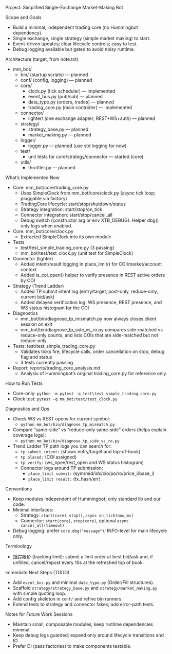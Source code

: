 Project: Simplified Single-Exchange Market-Making Bot

Scope and Goals
- Build a minimal, independent trading core (no Hummingbot dependency).
- Single exchange, single strategy (simple market making) to start.
- Event-driven updates; clear lifecycle controls; easy to test.
- Debug logging available but gated to avoid noisy runtime.

Architecture (target, from note.txt)
- mm_bot/
  - bin/ (startup scripts) — planned
  - conf/ (config, logging) — planned
  - core/
    - clock.py (tick scheduler) — implemented
    - event_bus.py (pub/sub) — planned
    - data_type.py (orders, trades) — planned
    - trading_core.py (main controller) — implemented
  - connector/
    - lighter/ (one exchange adapter; REST+WS+auth) — planned
  - strategy/
    - strategy_base.py — planned
    - market_making.py — planned
  - logger/
    - logger.py — planned (use std logging for now)
  - test/
    - unit tests for core/strategy/connector — started (core)
  - utils/
    - throttler.py — planned

What’s Implemented Now
- Core: mm_bot/core/trading_core.py
  - Uses SimpleClock from mm_bot/core/clock.py (async tick loop; pluggable via factory)
  - TradingCore lifecycle: start/stop/shutdown/status
  - Strategy integration: start/stop/on_tick
  - Connector integration: start/stop/cancel_all
  - Debug switch (constructor arg or env XTB_DEBUG). Helper dbg() only logs when enabled.
- Core: mm_bot/core/clock.py
  - Extracted SimpleClock into its own module
- Tests
  - test/test_simple_trading_core.py (3 passing)
  - mm_bot/test/test_clock.py (unit test for SimpleClock)
- Connector (lighter)
  - Added intent/result logging in place_limit() for COI/market/account context
  - Added is_coi_open() helper to verify presence in REST active orders by COI
- Strategy (Trend Ladder)
  - Added TP submit intent log (entry/target, post-only, reduce-only, current bid/ask)
  - Added delayed verification log: WS presence, REST presence, and WS status histogram for the COI
- Diagnostics
  - mm_bot/bin/diagnose_tp_mismatch.py now always closes client session on exit
  - mm_bot/bin/diagnose_tp_side_vs_ro.py compares side-matched vs reduce-only counts, and lists COIs that are side-matched but not reduce-only
- Tests: test/test_simple_trading_core.py
  - Validates ticks fire, lifecycle calls, order cancellation on stop, debug flag and status
  - 3 tests currently passing
- Report: reports/trading_core_analysis.md
  - Analysis of Hummingbot’s original trading_core.py for reference only.

How to Run Tests
- Core-only: `python -m pytest -q test\test_simple_trading_core.py`
- Clock test: `pytest -q mm_bot/test/test_clock.py`

Diagnostics and Ops
- Check WS vs REST opens for current symbol:
  - `python mm_bot/bin/diagnose_tp_mismatch.py`
- Compare “same-side” vs “reduce-only same-side” orders (helps explain coverage logs):
  - `python mm_bot/bin/diagnose_tp_side_vs_ro.py`
- Trend Ladder TP path logs you can search for:
  - `tp submit intent:` (shows entry/target and top-of-book)
  - `tp placed:` (COI assigned)
  - `tp verify:` (ws_open/rest_open and WS status histogram)
  - Connector logs around TP submission:
    - `place_limit submit:` (sym/mid/idx/cio/po/ro/price_i/base_i)
    - `place_limit result:` (tx_hash/err)

Conventions
- Keep modules independent of Hummingbot; only standard lib and our code.
- Minimal interfaces:
  - Strategy: `start(core)`, `stop()`, `async on_tick(now_ms)`
  - Connector: `start(core)`, `stop(core)`, optional `async cancel_all(timeout)`
- Debug logging: prefer `core.dbg("message")`; INFO-level for main lifecycle only.

Terminology
- 跟踪限价 (tracking limit): submit a limit order at best bid/ask and, if unfilled, cancel/repost every 10s at the refreshed top of book.

Immediate Next Steps (TODO)
- Add `event_bus.py` and minimal `data_type.py` (Order/Fill structures).
- Scaffold `strategy/strategy_base.py` and `strategy/market_making.py` with simple quoting loop.
- Add config skeleton in `conf/` and refine bin runners.
- Extend tests to strategy and connector fakes; add error-path tests.

Notes for Future Work Sessions
- Maintain small, composable modules; keep runtime dependencies minimal.
- Keep debug logs guarded; expand only around lifecycle transitions and IO.
- Prefer DI (pass factories) to make components testable.
